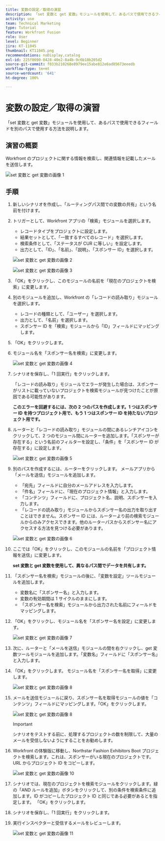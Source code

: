 ```yaml
---
title: 変数の設定／取得の演習
description: 「set 変数と get 変数」モジュールを使用して、あるパスで使用できるフィールドを別のパスで使用する方法を説明します。
activity: use
team: Technical Marketing
type: Tutorial
feature: Workfront Fusion
role: User
level: Beginner
jira: KT-11045
thumbnail: KT11045.png
recommendations: noDisplay,catalog
exl-id: 225f0090-0428-40e2-8a4b-9c6b18b205d2
source-git-commit: f033b210268e8979ee15abe812e6ad85673eeedb
workflow-type: tm+mt
source-wordcount: '641'
ht-degree: 100%

---
```


# 変数の設定／取得の演習

「set 変数と get 変数」モジュールを使用して、あるパスで使用できるフィールドを別のパスで使用する方法を説明します。

## 演習の概要

Workfront のプロジェクトに関する情報を検索し、関連情報を記載したメールを送信します。

![set 変数と get 変数の画像 1](../12-exercises/assets/set-get-variables-walkthrough-1.png)

## 手順

1. 新しいシナリオを作成し、「ルーティングパス間での変数の共有」という名前を付けます。
1. トリガーとして、Workfront アプリの「検索」モジュールを選択します。

   + レコードタイプをプロジェクトに設定します。
   + 結果セットとして、「一致するすべてのレコード」を選択します。
   + 検索条件として、「ステータスが CUR に等しい」を設定します。
   + 出力として、「ID」、「名前」、「説明」、「スポンサー ID」を選択します。

   ![set 変数と get 変数の画像 2](../12-exercises/assets/set-get-variables-walkthrough-2.png)

   ![set 変数と get 変数の画像 3](../12-exercises/assets/set-get-variables-walkthrough-3.png)

1. 「OK」をクリックし、このモジュールの名前を「現在のプロジェクトを検索」に変更します。
1. 別のモジュールを追加し、Workfront の「レコードの読み取り」モジュールを選択します。

   + レコードの種類として、「ユーザー」を選択します。
   + 出力として、「名前」を選択します。
   + スポンサー ID を「検索」モジュールから「ID」フィールドにマッピングします。

1. 「OK」をクリックします。
1. モジュール名を「スポンサー名を検索」に変更します。

   ![set 変数と get 変数の画像 4](../12-exercises/assets/set-get-variables-walkthrough-4.png)

1. シナリオを保存し、「1 回実行」をクリックします。

   「レコードの読み取り」モジュールでエラーが発生した場合は、スポンサーがリストに載っていないプロジェクトを検索モジュールが見つけたことが原因である可能性があります。

   **このエラーを回避するには、次の 2 つのパスを作成します。1 つはスポンサー ID を持つプロジェクト用で、もう 1 つはスポンサー ID を持たないプロジェクト用です。**

1. ルーターと「レコードの読み取り」モジュールの間にあるレンチアイコンをクリックして、2 つのモジュール間にルーターを追加します。「スポンサーが存在する」という名前のフィルターを設定し、「条件」を「スポンサー ID が存在する」に設定します。

   ![set 変数と get 変数の画像 5](../12-exercises/assets/set-get-variables-walkthrough-5.png)

1. 別のパスを作成するには、ルーターをクリックします。 メールアプリから「メールを送信」モジュールを追加します。

   + 「宛先」フィールドに自分のメールアドレスを入力します。
   + 「件名」フィールドに、「現在のプロジェクト情報」と入力します。
   + 「コンテンツ」フィールドに、プロジェクト名、説明、スポンサーを入力します。
   + 「レコードの読み取り」モジュールからスポンサー名の出力を取り出すことはできません。スポンサー ID には、ルーターより前の検索モジュールからのみアクセスできます。他のルーターパスからスポンサー名にアクセスする方法を見つける必要があります。

   ![set 変数と get 変数の画像 6](../12-exercises/assets/set-get-variables-walkthrough-6.png)

1. ここでは「OK」をクリックし、このモジュールの名前を「プロジェクト情報を送信」に変更します。

   **set 変数と get 変数を使用して、異なるパス間でデータを共有します。**

1. 「スポンサー名を検索」モジュールの後に、「変数を設定」ツールモジュールを追加します。

   + 変数名に「スポンサー名」と入力します。
   + 変数の有効期間は 1 サイクルのままにします。
   + 「スポンサー名を検索」モジュールから出力された名前にフィールドをマッピングします。

1. 「OK」をクリックし、モジュール名を「スポンサー名を設定」に変更します。

   ![set 変数と get 変数の画像 7](../12-exercises/assets/set-get-variables-walkthrough-7.png)

1. 次に、ルーターと「メールを送信」モジュールの間を右クリックし、get 変数ツールモジュールを追加します。「変数名」フィールドに「スポンサー名」と入力します。
1. 「OK」をクリックします。 モジュール名を「スポンサー名を取得」に変更します。

   ![set 変数と get 変数の画像 8](../12-exercises/assets/set-get-variables-walkthrough-8.png)

1. メールを送信モジュールに戻り、スポンサー名を取得モジュールの値を「コンテンツ」フィールドにマッピングします。「OK」をクリックします。

   ![set 変数と get 変数の画像 8](../12-exercises/assets/set-get-variables-walkthrough-8.png)

   >[!IMPORTANT]
   >
   >シナリオをテストする前に、処理するプロジェクトの数を制限して、大量のメールを受信しないようにすることをお勧めします。

1. Workfront の体験版に移動し、Northstar Fashion Exhibitors Boot プロジェクトを検索します。これは、スポンサーがいる現在のプロジェクトです。URL からプロジェクト ID をコピーします。

   ![set 変数と get 変数の画像 10](../12-exercises/assets/set-get-variables-walkthrough-10.png)

1. シナリオでは、現在のプロジェクトを検索モジュールをクリックします。緑の「AND ルールを追加」ボタンをクリックして、別の条件を検索条件に追加します。ID がコピーしたプロジェクト ID と同じである必要があるとを指定します。 「OK」をクリックします。
1. シナリオを保存し、「1 回実行」をクリックします。
1. 実行インスペクターと受信するメールをレビューします。

   ![set 変数と get 変数の画像 11](../12-exercises/assets/set-get-variables-walkthrough-11.png)
